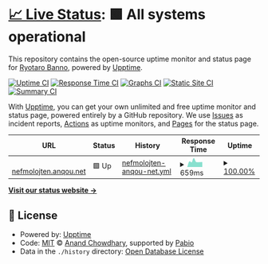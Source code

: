 # [📈 Live Status](https://ushitora-anqou.github.io/upptime-nefmolojten.anqou.net): <!--live status--> **🟩 All systems operational**

This repository contains the open-source uptime monitor and status page for [Ryotaro Banno](https://anqou.net), powered by [Upptime](https://github.com/upptime/upptime).

[![Uptime CI](https://github.com/ushitora-anqou/upptime-nefmolojten.anqou.net/workflows/Uptime%20CI/badge.svg)](https://github.com/ushitora-anqou/upptime-nefmolojten.anqou.net/actions?query=workflow%3A%22Uptime+CI%22)
[![Response Time CI](https://github.com/ushitora-anqou/upptime-nefmolojten.anqou.net/workflows/Response%20Time%20CI/badge.svg)](https://github.com/ushitora-anqou/upptime-nefmolojten.anqou.net/actions?query=workflow%3A%22Response+Time+CI%22)
[![Graphs CI](https://github.com/ushitora-anqou/upptime-nefmolojten.anqou.net/workflows/Graphs%20CI/badge.svg)](https://github.com/ushitora-anqou/upptime-nefmolojten.anqou.net/actions?query=workflow%3A%22Graphs+CI%22)
[![Static Site CI](https://github.com/ushitora-anqou/upptime-nefmolojten.anqou.net/workflows/Static%20Site%20CI/badge.svg)](https://github.com/ushitora-anqou/upptime-nefmolojten.anqou.net/actions?query=workflow%3A%22Static+Site+CI%22)
[![Summary CI](https://github.com/ushitora-anqou/upptime-nefmolojten.anqou.net/workflows/Summary%20CI/badge.svg)](https://github.com/ushitora-anqou/upptime-nefmolojten.anqou.net/actions?query=workflow%3A%22Summary+CI%22)

With [Upptime](https://upptime.js.org), you can get your own unlimited and free uptime monitor and status page, powered entirely by a GitHub repository. We use [Issues](https://github.com/ushitora-anqou/upptime-nefmolojten.anqou.net/issues) as incident reports, [Actions](https://github.com/ushitora-anqou/upptime-nefmolojten.anqou.net/actions) as uptime monitors, and [Pages](https://ushitora-anqou.github.io/upptime-nefmolojten.anqou.net) for the status page.

<!--start: status pages-->
<!-- This summary is generated by Upptime (https://github.com/upptime/upptime) -->
<!-- Do not edit this manually, your changes will be overwritten -->
<!-- prettier-ignore -->
| URL | Status | History | Response Time | Uptime |
| --- | ------ | ------- | ------------- | ------ |
| <img alt="" src="https://icons.duckduckgo.com/ip3/nefmolojten.anqou.net.ico" height="13"> [nefmolojten.anqou.net](https://nefmolojten.anqou.net/health) | 🟩 Up | [nefmolojten-anqou-net.yml](https://github.com/ushitora-anqou/upptime-nefmolojten.anqou.net/commits/HEAD/history/nefmolojten-anqou-net.yml) | <details><summary><img alt="Response time graph" src="./graphs/nefmolojten-anqou-net/response-time-week.png" height="20"> 659ms</summary><br><a href="https://ushitora-anqou.github.io/upptime-nefmolojten.anqou.net/history/nefmolojten-anqou-net"><img alt="Response time 577" src="https://img.shields.io/endpoint?url=https%3A%2F%2Fraw.githubusercontent.com%2Fushitora-anqou%2Fupptime-nefmolojten.anqou.net%2FHEAD%2Fapi%2Fnefmolojten-anqou-net%2Fresponse-time.json"></a><br><a href="https://ushitora-anqou.github.io/upptime-nefmolojten.anqou.net/history/nefmolojten-anqou-net"><img alt="24-hour response time 586" src="https://img.shields.io/endpoint?url=https%3A%2F%2Fraw.githubusercontent.com%2Fushitora-anqou%2Fupptime-nefmolojten.anqou.net%2FHEAD%2Fapi%2Fnefmolojten-anqou-net%2Fresponse-time-day.json"></a><br><a href="https://ushitora-anqou.github.io/upptime-nefmolojten.anqou.net/history/nefmolojten-anqou-net"><img alt="7-day response time 659" src="https://img.shields.io/endpoint?url=https%3A%2F%2Fraw.githubusercontent.com%2Fushitora-anqou%2Fupptime-nefmolojten.anqou.net%2FHEAD%2Fapi%2Fnefmolojten-anqou-net%2Fresponse-time-week.json"></a><br><a href="https://ushitora-anqou.github.io/upptime-nefmolojten.anqou.net/history/nefmolojten-anqou-net"><img alt="30-day response time 619" src="https://img.shields.io/endpoint?url=https%3A%2F%2Fraw.githubusercontent.com%2Fushitora-anqou%2Fupptime-nefmolojten.anqou.net%2FHEAD%2Fapi%2Fnefmolojten-anqou-net%2Fresponse-time-month.json"></a><br><a href="https://ushitora-anqou.github.io/upptime-nefmolojten.anqou.net/history/nefmolojten-anqou-net"><img alt="1-year response time 582" src="https://img.shields.io/endpoint?url=https%3A%2F%2Fraw.githubusercontent.com%2Fushitora-anqou%2Fupptime-nefmolojten.anqou.net%2FHEAD%2Fapi%2Fnefmolojten-anqou-net%2Fresponse-time-year.json"></a></details> | <details><summary><a href="https://ushitora-anqou.github.io/upptime-nefmolojten.anqou.net/history/nefmolojten-anqou-net">100.00%</a></summary><a href="https://ushitora-anqou.github.io/upptime-nefmolojten.anqou.net/history/nefmolojten-anqou-net"><img alt="All-time uptime 93.96%" src="https://img.shields.io/endpoint?url=https%3A%2F%2Fraw.githubusercontent.com%2Fushitora-anqou%2Fupptime-nefmolojten.anqou.net%2FHEAD%2Fapi%2Fnefmolojten-anqou-net%2Fuptime.json"></a><br><a href="https://ushitora-anqou.github.io/upptime-nefmolojten.anqou.net/history/nefmolojten-anqou-net"><img alt="24-hour uptime 100.00%" src="https://img.shields.io/endpoint?url=https%3A%2F%2Fraw.githubusercontent.com%2Fushitora-anqou%2Fupptime-nefmolojten.anqou.net%2FHEAD%2Fapi%2Fnefmolojten-anqou-net%2Fuptime-day.json"></a><br><a href="https://ushitora-anqou.github.io/upptime-nefmolojten.anqou.net/history/nefmolojten-anqou-net"><img alt="7-day uptime 100.00%" src="https://img.shields.io/endpoint?url=https%3A%2F%2Fraw.githubusercontent.com%2Fushitora-anqou%2Fupptime-nefmolojten.anqou.net%2FHEAD%2Fapi%2Fnefmolojten-anqou-net%2Fuptime-week.json"></a><br><a href="https://ushitora-anqou.github.io/upptime-nefmolojten.anqou.net/history/nefmolojten-anqou-net"><img alt="30-day uptime 100.00%" src="https://img.shields.io/endpoint?url=https%3A%2F%2Fraw.githubusercontent.com%2Fushitora-anqou%2Fupptime-nefmolojten.anqou.net%2FHEAD%2Fapi%2Fnefmolojten-anqou-net%2Fuptime-month.json"></a><br><a href="https://ushitora-anqou.github.io/upptime-nefmolojten.anqou.net/history/nefmolojten-anqou-net"><img alt="1-year uptime 90.70%" src="https://img.shields.io/endpoint?url=https%3A%2F%2Fraw.githubusercontent.com%2Fushitora-anqou%2Fupptime-nefmolojten.anqou.net%2FHEAD%2Fapi%2Fnefmolojten-anqou-net%2Fuptime-year.json"></a></details>

<!--end: status pages-->

[**Visit our status website →**](https://ushitora-anqou.github.io/upptime-nefmolojten.anqou.net)

## 📄 License

- Powered by: [Upptime](https://github.com/upptime/upptime)
- Code: [MIT](./LICENSE) © [Anand Chowdhary](https://anandchowdhary.com), supported by [Pabio](https://pabio.com)
- Data in the `./history` directory: [Open Database License](https://opendatacommons.org/licenses/odbl/1-0/)
